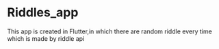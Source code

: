 # Riddles_app
This app is created in Flutter,in which there are random riddle every time which is made by riddle api

